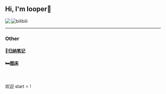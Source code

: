 ## Hi, I'm looper👋

<img src="https://img.shields.io/badge/微信公众号-looper梦呓-green" alt="bilibili"  />

<img align="left" src="https://github-readme-stats.vercel.app/api?username=1004032560&show_icons=true&bg_color=30,e96443,904e95&title_color=79ff97&text_color=fff&icon_color=79ff97">

------

<h3>Other</h3>

#### :notebook_with_decorative_cover:[归纳笔记](https://github.com/1004032560/SpringNote)

#### :bed:[图床](https://github.com/1004032560/images)

<br>

欢迎 start :star: !